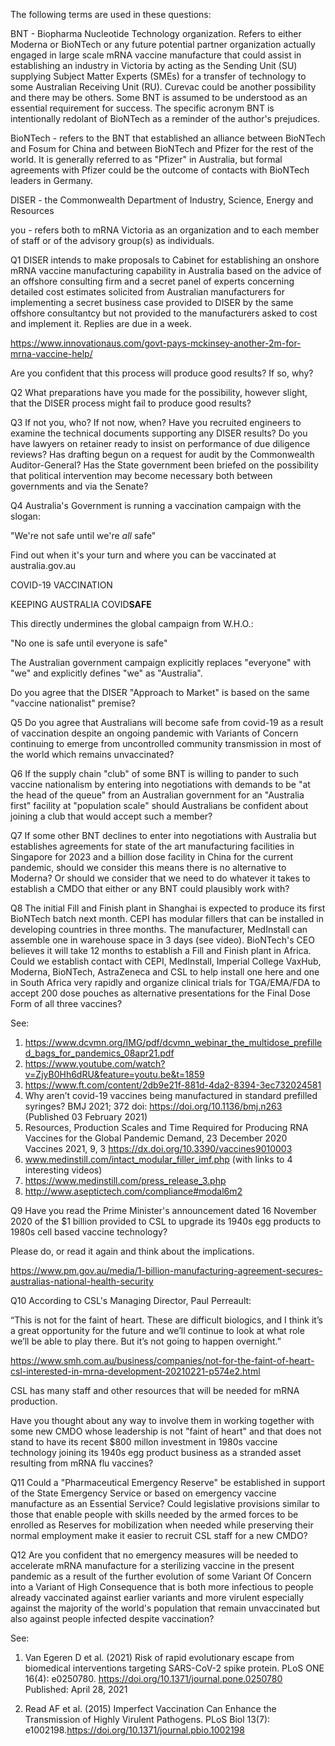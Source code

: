 The following terms are used in these questions:

BNT - Biopharma Nucleotide Technology organization. Refers to either Moderna or BioNTech or any future potential partner organization actually engaged in large scale mRNA vaccine manufacture that could assist in establishing an industry in Victoria by acting as the Sending Unit (SU) supplying Subject Matter Experts (SMEs) for a transfer of technology to some Australian Receiving Unit (RU). Curevac could be another possibility and there may be others.  Some BNT is assumed to be understood as an essential requirement for success. The specific acronym BNT is intentionally redolant of BioNTech as a reminder of the author's prejudices.

BioNTech - refers to the BNT that established an alliance between BioNTech and Fosum for China and between BioNTech and Pfizer for the rest of the world. It is generally referred to as "Pfizer" in Australia, but formal agreements with Pfizer could be the outcome of contacts with BioNTech leaders in Germany.

DISER - the Commonwealth Department of Industry, Science, Energy and Resources

you - refers both to mRNA Victoria as an organization and to each member of staff or of the advisory group(s) as individuals.

Q1 DISER intends to make proposals to Cabinet for establishing an onshore mRNA vaccine manufacturing capability in Australia based on the advice of an offshore consulting firm and a secret panel of experts concerning detailed cost estimates solicited from Australian manufacturers for implementing a secret business case provided to DISER by the same offshore consultantcy but not provided to the manufacturers asked to cost and implement it. Replies are due in a week.

https://www.innovationaus.com/govt-pays-mckinsey-another-2m-for-mrna-vaccine-help/

Are you confident that this process will produce good results? If so, why?

Q2 What preparations have you made for the possibility, however slight, that the DISER process might fail to produce good results?

Q3 If not you, who? If not now, when? Have you recruited engineers to examine the technical documents supporting any DISER results? Do you have lawyers on retainer ready to insist on performance of due diligence reviews? Has drafting begun on a request for audit by the Commonwealth Auditor-General? Has the State government been briefed on the possibility that political intervention may become necessary both between governments and via the Senate?

Q4 Australia's Government is running a vaccination campaign with the slogan:

"We're not safe until we're _all_ safe"

Find out when it's your turn and where you can be vaccinated at australia.gov.au

COVID-19
VACCINATION

KEEPING AUSTRALIA COVID**SAFE**

This directly undermines the global campaign from W.H.O.:

"No one is safe until everyone is safe"

The Australian government campaign explicitly replaces "everyone" with "we" and explicitly defines "we" as "Australia".

Do you agree that the DISER "Approach to Market" is based on the same "vaccine nationalist" premise?

Q5 Do you agree that Australians will become safe from covid-19 as a result of vaccination despite an ongoing pandemic with Variants of Concern continuing to emerge from uncontrolled community transmission in most of the world which remains unvaccinated?

Q6 If the supply chain "club" of some BNT is willing to pander to such vaccine nationalism by entering into negotiations with demands to be "at the head of the queue" from an Australian government for an "Australia first" facility at "population scale" should Australians be confident about joining a club that would accept such a member?

Q7 If some other BNT declines to enter into negotiations with Australia but establishes agreements for state of the art manufacturing facilities in Singapore for 2023 and a billion dose facility in China for the current pandemic, should we consider this means there is no alternative to Moderna? Or should we consider that we need to do whatever it takes to establish a CMDO that either or any BNT could plausibly work with?

Q8 The initial Fill and Finish plant in Shanghai is expected to produce its first BioNTech batch next month. CEPI has modular fillers that can be installed in developing countries in three months. The manufacturer, MedInstall can assemble one in warehouse space in 3 days (see video). BioNTech's CEO believes it will take 12 months to establish a Fill and Finish plant in Africa. Could we establish contact with CEPI, MedInstall, Imperial College VaxHub, Moderna, BioNTech, AstraZeneca and CSL to help install one here and one in South Africa very rapidly and organize clinical trials for TGA/EMA/FDA to accept 200 dose pouches as alternative presentations for the Final Dose Form of all three vaccines?

See:

1. https://www.dcvmn.org/IMG/pdf/dcvmn_webinar_the_multidose_prefilled_bags_for_pandemics_08apr21.pdf
2. https://www.youtube.com/watch?v=ZjyB0Hh6dRU&feature=youtu.be&t=1859
3. https://www.ft.com/content/2db9e21f-881d-4da2-8394-3ec732024581
4. Why aren’t covid-19 vaccines being manufactured in standard prefilled syringes?
BMJ 2021; 372 doi: https://doi.org/10.1136/bmj.n263 (Published 03 February 2021)
5. Resources, Production Scales and Time Required for Producing
RNA Vaccines for the Global Pandemic Demand, 23 December 2020
Vaccines 2021, 9, 3
https://dx.doi.org/10.3390/vaccines9010003
6. www.medinstill.com/intact_modular_filler_imf.php (with links to 4 interesting videos)
7. https://www.medinstill.com/press_release_3.php
8. http://www.aseptictech.com/compliance#modal6m2

Q9 Have you read the Prime Minister's announcement dated 16 November 2020 of the $1 billion provided to CSL to upgrade its 1940s egg products to 1980s cell based vaccine technology?

Please do, or read it again and think about the implications.

https://www.pm.gov.au/media/1-billion-manufacturing-agreement-secures-australias-national-health-security

Q10 According to CSL's Managing Director, Paul Perreault:

“This is not for the faint of heart. These are difficult biologics, and I think it’s a great opportunity for the future and we’ll continue to look at what role we’ll be able to play there. But it’s not going to happen overnight.”

https://www.smh.com.au/business/companies/not-for-the-faint-of-heart-csl-interested-in-mrna-development-20210221-p574e2.html

CSL has many staff and other resources that will be needed for mRNA production. 

Have you thought about any way to involve them in working together with some new CMDO whose leadership is not "faint of heart" and that does not stand to have its recent $800 millon investment in 1980s vaccine technology joining its 1940s egg product business as a stranded asset resulting from mRNA flu vaccines?

Q11 Could a "Pharmaceutical Emergency Reserve" be established in support of the State Emergency Service or based on emergency vaccine manufacture as an Essential Service? Could legislative provisions similar to those that enable people with skills needed by the armed forces to be enrolled as Reserves for mobilization when needed while preserving their normal employment make it easier to recruit CSL staff for a new CMDO?

Q12 Are you confident that no emergency measures will be needed to accelerate mRNA manufacture for a sterilizing vaccine in the present pandemic as a result of the further evolution of some Variant Of Concern into a Variant of High Consequence that is both more infectious to people already vaccinated against earlier variants and more virulent especially against the majority of the world's population that remain unvaccinated but also against people infected despite vaccination?

See:

1. Van Egeren D et al. (2021) Risk of
rapid evolutionary escape from biomedical
interventions targeting SARS-CoV-2 spike protein.
PLoS ONE 16(4): e0250780. https://doi.org/10.1371/journal.pone.0250780
Published: April 28, 2021

2. Read AF et al. (2015) Imperfect
Vaccination Can Enhance the Transmission of Highly
Virulent Pathogens. PLoS Biol 13(7): e1002198.https://doi.org/10.1371/journal.pbio.1002198

